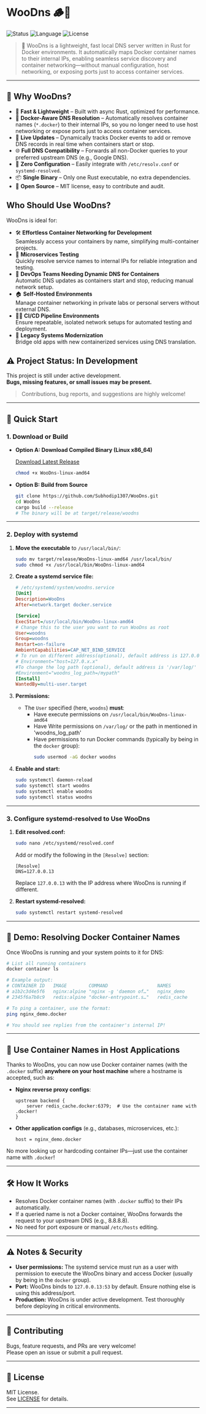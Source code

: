 # WooDns 🪵🔧

![Status](https://img.shields.io/badge/status-in--development-orange)
![Language](https://img.shields.io/badge/Rust-stable-blue)
![License](https://img.shields.io/badge/license-MIT-green)

> 🚀 WooDns is a lightweight, fast local DNS server written in Rust for Docker environments. It automatically maps Docker container names to their internal IPs, enabling seamless service discovery and container networking—without manual configuration, host networking, or exposing ports just to access container services.


---

## 🚀 Why WooDns?

- 🎯 **Fast & Lightweight** – Built with async Rust, optimized for performance.
- 🐳 **Docker-Aware DNS Resolution** – Automatically resolves container names (`*.docker`) to their internal IPs, so you no longer need to use host networking or expose ports just to access container services.
- 🔁 **Live Updates** – Dynamically tracks Docker events to add or remove DNS records in real time when containers start or stop.
- 🌐 **Full DNS Compatibility** – Forwards all non-Docker queries to your preferred upstream DNS (e.g., Google DNS).
- 🔄 **Zero Configuration** – Easily integrate with `/etc/resolv.conf` or `systemd-resolved`.
- 📦 **Single Binary** – Only one Rust executable, no extra dependencies.
- 👐 **Open Source** – MIT license, easy to contribute and audit.

## Who Should Use WooDns?

WooDns is ideal for:

- 🛠️ **Effortless Container Networking for Development**  
  Seamlessly access your containers by name, simplifying multi-container projects.
- 🧩 **Microservices Testing**  
  Quickly resolve service names to internal IPs for reliable integration and testing.
- 🚀 **DevOps Teams Needing Dynamic DNS for Containers**  
  Automatic DNS updates as containers start and stop, reducing manual network setup.
- 🏠 **Self-Hosted Environments**  
  Manage container networking in private labs or personal servers without external DNS.
- 🧑‍💻 **CI/CD Pipeline Environments**  
  Ensure repeatable, isolated network setups for automated testing and deployment.
- 🔄 **Legacy Systems Modernization**  
  Bridge old apps with new containerized services using DNS translation.

## ⚠️ Project Status: In Development

This project is still under active development.  
**Bugs, missing features, or small issues may be present.**

> Contributions, bug reports, and suggestions are highly welcome!

---

## 🚀 Quick Start

### 1. Download or Build

- **Option A: Download Compiled Binary (Linux x86_64)**
  
  [Download Latest Release](./WooDns-linux-amd64)

  ```sh
  chmod +x WooDns-linux-amd64
  ```

- **Option B: Build from Source**

  ```sh
  git clone https://github.com/Subhodip1307/WooDns.git
  cd WooDns
  cargo build --release
  # The binary will be at target/release/woodns
  ```

---

### 2. Deploy with systemd

1. **Move the executable** to `/usr/local/bin/`:

    ```sh
    sudo mv target/release/WooDns-linux-amd64 /usr/local/bin/
    sudo chmod +x /usr/local/bin/WooDns-linux-amd64
    ```

2. **Create a systemd service file:**

    ```ini
    # /etc/systemd/system/woodns.service
    [Unit]
    Description=WooDns
    After=network.target docker.service

    [Service]
    ExecStart=/usr/local/bin/WooDns-linux-amd64
    # Change this to the user you want to run WooDns as root
    User=woodns
    Group=woodns
    Restart=on-failure
    AmbientCapabilities=CAP_NET_BIND_SERVICE
    # To run on different address(optional), default address is 127.0.0.13
    # Environment="host=127.0.x.x"
    #To change the log path (optional), default address is '/var/log/'
    #Environment="woodns_log_path=/mypath"
    [Install]
    WantedBy=multi-user.target
    ```

3. **Permissions:**

    - The `User` specified (here, `woodns`) **must**:
      - Have execute permissions on `/usr/local/bin/WooDns-linux-amd64`
      - Have Write permissions on `/var/log/` or the path in mentioned in 'woodns_log_path'
      - Have permissions to run Docker commands (typically by being in the `docker` group):
        ```sh
        sudo usermod -aG docker woodns
        ```
    
4. **Enable and start:**

    ```sh
    sudo systemctl daemon-reload
    sudo systemctl start woodns
    sudo systemctl enable woodns
    sudo systemctl status woodns
    ```

---

### 3. Configure systemd-resolved to Use WooDns

1. **Edit resolved.conf:**
    ```sh
    sudo nano /etc/systemd/resolved.conf
    ```
    Add or modify the following in the `[Resolve]` section:
    ```
    [Resolve]
    DNS=127.0.0.13
    ```
    Replace `127.0.0.13` with the IP address where WooDns is running if different.

2. **Restart systemd-resolved:**
    ```sh
    sudo systemctl restart systemd-resolved
    ```

---

## 🐳 Demo: Resolving Docker Container Names

Once WooDns is running and your system points to it for DNS:

```sh
# List all running containers
docker container ls

# Example output:
# CONTAINER ID   IMAGE        COMMAND                  NAMES
# a1b2c3d4e5f6   nginx:alpine "nginx -g 'daemon of…"   nginx_demo
# 2345f6a7b8c9   redis:alpine "docker-entrypoint.s…"   redis_cache

# To ping a container, use the format:
ping nginx_demo.docker

# You should see replies from the container's internal IP!
```

---

## 🔄 Use Container Names in Host Applications

Thanks to WooDns, you can now use Docker container names (with the `.docker` suffix) **anywhere on your host machine** where a hostname is accepted, such as:

- **Nginx reverse proxy configs**:
    ```nginx
    upstream backend {
        server redis_cache.docker:6379;  # Use the container name with .docker!
    }
    ```
- **Other application configs** (e.g., databases, microservices, etc.):
    ```
    host = nginx_demo.docker
    ```

No more looking up or hardcoding container IPs—just use the container name with `.docker`!

---


## 🛠️ How It Works

- Resolves Docker container names (with `.docker` suffix) to their IPs automatically.
- If a queried name is not a Docker container, WooDns forwards the request to your upstream DNS (e.g., 8.8.8.8).
- No need for port exposure or manual `/etc/hosts` editing.

---

## ⚠️ Notes & Security

- **User permissions:** The systemd service must run as a user with permission to execute the WooDns binary and access Docker (usually by being in the `docker` group).
- **Port:** WooDns binds to `127.0.0.13:53` by default. Ensure nothing else is using this address/port.
- **Production:** WooDns is under active development. Test thoroughly before deploying in critical environments.

---

## 🤝 Contributing

Bugs, feature requests, and PRs are very welcome!  
Please open an issue or submit a pull request.

---

## 📄 License

MIT License.  
See [LICENSE](./LICENSE) for details.

---
